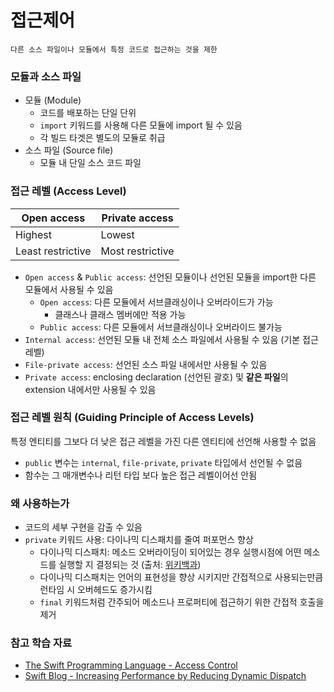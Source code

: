 # 접근제어

```
다른 소스 파일이나 모듈에서 특정 코드로 접근하는 것을 제한
```

### 모듈과 소스 파일

* 모듈 (Module)
  * 코드를 배포하는 단일 단위
  * `import` 키워드를 사용해 다른 모듈에 import 될 수 있음
  * 각 빌드 타겟은 별도의 모듈로 취급
* 소스 파일 (Source file)
  * 모듈 내 단일 소스 코드 파일

### 접근 레벨 (Access Level)

| Open access       | Private access   |
| ----------------- | ---------------- |
| Highest           | Lowest           |
| Least restrictive | Most restrictive |

* `Open access` & `Public access`: 선언된 모듈이나 선언된 모듈을 import한 다른 모듈에서 사용될 수 있음
  * `Open access`: 다른 모듈에서 서브클래싱이나 오버라이드가 가능
    * 클래스나 클래스 멤버에만 적용 가능
  *  `Public access`: 다른 모듈에서 서브클래싱이나 오버라이드 불가능
* `Internal access`: 선언된 모듈 내 전체 소스 파일에서 사용될 수 있음 (기본 접근 레벨)
* `File-private access`: 선언된 소스 파일 내에서만 사용될 수 있음
* `Private access`: enclosing declaration (선언된 괄호) 및 **같은 파일**의 extension 내에서만 사용될 수 있음

### 접근 레벨 원칙 (Guiding Principle of Access Levels)

특정 엔티티를 그보다 더 낮은 접근 레벨을 가진 다른 엔티티에 선언해 사용할 수 없음

* `public` 변수는 `internal`, `file-private`, `private` 타입에서 선언될 수 없음
* 함수는 그 매개변수나 리턴 타입 보다 높은 접근 레벨이어선 안됨

### 왜 사용하는가

* 코드의 세부 구현을 감출 수 있음
* `private` 키워드 사용: 다이나믹 디스패치를 줄여 퍼포먼스 향상
  * 다이나믹 디스패치: 메소드 오버라이딩이 되어있는 경우 실행시점에 어떤 메소드를 실행할 지 결정되는 것 (출처: [위키백과](https://ko.wikipedia.org/wiki/동적_디스패치))
  * 다이나믹 디스패치는 언어의 표현성을 향상 시키지만 간접적으로 사용되는만큼 런타임 시 오버헤드도 증가시킴
  * `final` 키워드처럼 간주되어 메소드나 프로퍼티에 접근하기 위한 간접적 호출을 제거

### 참고 학습 자료

* [The Swift Programming Language - Access Control](https://docs.swift.org/swift-book/LanguageGuide/AccessControl.html)
* [Swift Blog - Increasing Performance by Reducing Dynamic Dispatch](https://developer.apple.com/swift/blog/?id=27)

